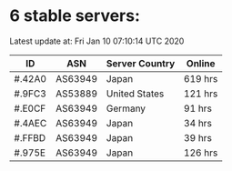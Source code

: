 # 6 stable servers:

Latest update at: Fri Jan 10 07:10:14 UTC 2020

| ID | ASN | Server Country | Online |
| -- | --- | -------------- | ------ |
| #.42A0 | AS63949 | Japan | 619 hrs |
| #.9FC3 | AS53889 | United States | 121 hrs |
| #.E0CF | AS63949 | Germany | 91 hrs |
| #.4AEC | AS63949 | Japan | 34 hrs |
| #.FFBD | AS63949 | Japan | 39 hrs |
| #.975E | AS63949 | Japan | 126 hrs |

